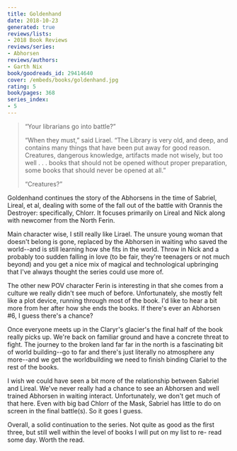 ```yaml
---
title: Goldenhand
date: 2018-10-23
generated: true
reviews/lists:
- 2018 Book Reviews
reviews/series:
- Abhorsen
reviews/authors:
- Garth Nix
book/goodreads_id: 29414640
cover: /embeds/books/goldenhand.jpg
rating: 5
book/pages: 368
series_index:
- 5
---
```

> “Your librarians go into battle?”  
>
> “When they must,” said Lirael. “The Library is very old, and deep, and contains many things that have been put away for good reason. Creatures, dangerous knowledge, artifacts made not wisely, but too well . . . books that should not be opened without proper preparation, some books that should never be opened at all.”  
>
> “Creatures?”  

<!--more-->

Goldenhand continues the story of the Abhorsens in the time of Sabriel, Lireal, et al, dealing with some of the fall out of the battle with Orannis the Destroyer: specifically, Chlorr. It focuses primarily on Lireal and Nick along with newcomer from the North Ferin.  

Main character wise, I still really like Lirael. The unsure young woman that doesn't belong is gone, replaced by the Abhorsen in waiting who saved the world--and is still learning how she fits in the world. Throw in Nick and a probably too sudden falling in love (to be fair, they're teenagers or not much beyond) and you get a nice mix of magical and technological upbringing that I've always thought the series could use more of.  

The other new POV character Ferin is interesting in that she comes from a culture we really didn't see much of before. Unfortunately, she mostly felt like a plot device, running through most of the book. I'd like to hear a bit more from her after how she ends the books. If there's ever an Abhorsen #6, I guess there's a chance?  

Once everyone meets up in the Claryr's glacier's the final half of the book really picks up. We're back on familiar ground and have a concrete threat to fight. The journey to the broken land far far in the north is a fascinating bit of world building--go to far and there's just literally no atmosphere any more--and we get the worldbuilding we need to finish binding Clariel to the rest of the books.  

I wish we could have seen a bit more of the relationship between Sabriel and Lireal. We've never really had a chance to see an Abhorsen and well trained Abhorsen in waiting interact. Unfortunately, we don't get much of that here. Even with big bad Chlorr of the Mask, Sabriel has little to do on screen in the final battle(s). So it goes I guess.  

Overall, a solid continuation to the series. Not quite as good as the first three, but still well within the level of books I will put on my list to re- read some day. Worth the read.